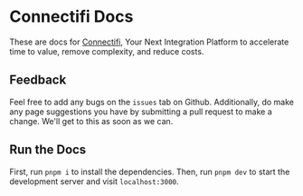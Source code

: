 # Connectifi Docs

These are docs for [Connectifi](https://connectifi.co/), Your Next Integration Platform to
accelerate time to value, remove complexity, and reduce costs.

## Feedback

Feel free to add any bugs on the `issues` tab on Github. Additionally, do make any page suggestions you have by submitting a pull request to make a change. We'll get to this as soon as we can.

## Run the Docs

First, run `pnpm i` to install the dependencies.
Then, run `pnpm dev` to start the development server and visit `localhost:3000`.